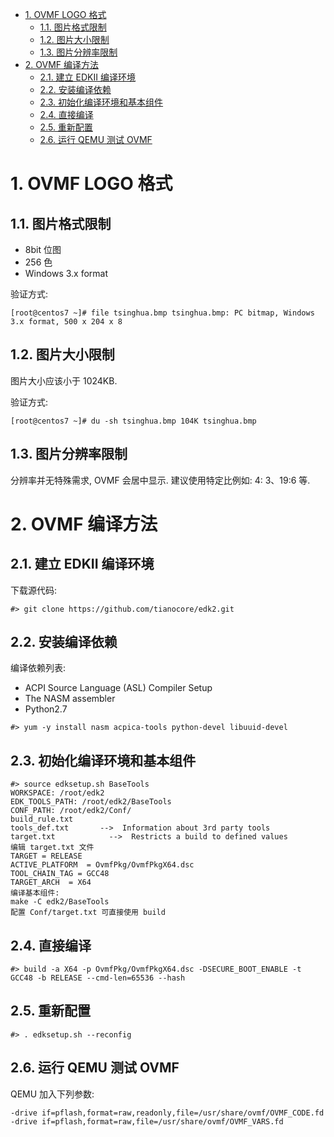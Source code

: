 
<!-- @import "[TOC]" {cmd="toc" depthFrom=1 depthTo=6 orderedList=false} -->

<!-- code_chunk_output -->

- [1. OVMF LOGO 格式](#1-ovmf-logo-格式)
  - [1.1. 图片格式限制](#11-图片格式限制)
  - [1.2. 图片大小限制](#12-图片大小限制)
  - [1.3. 图片分辨率限制](#13-图片分辨率限制)
- [2. OVMF 编译方法](#2-ovmf-编译方法)
  - [2.1. 建立 EDKII 编译环境](#21-建立-edkii-编译环境)
  - [2.2. 安装编译依赖](#22-安装编译依赖)
  - [2.3. 初始化编译环境和基本组件](#23-初始化编译环境和基本组件)
  - [2.4. 直接编译](#24-直接编译)
  - [2.5. 重新配置](#25-重新配置)
  - [2.6. 运行 QEMU 测试 OVMF](#26-运行-qemu-测试-ovmf)

<!-- /code_chunk_output -->

# 1. OVMF LOGO 格式

## 1.1. 图片格式限制

- 8bit 位图
- 256 色
- Windows 3.x format

验证方式:

```
[root@centos7 ~]# file tsinghua.bmp tsinghua.bmp: PC bitmap, Windows 3.x format, 500 x 204 x 8
```

## 1.2. 图片大小限制

图片大小应该小于 1024KB.

验证方式:

```
[root@centos7 ~]# du -sh tsinghua.bmp 104K tsinghua.bmp
```

## 1.3. 图片分辨率限制

分辨率并无特殊需求, OVMF 会居中显示. 建议使用特定比例如: 4: 3、19:6 等.

# 2. OVMF 编译方法

## 2.1. 建立 EDKII 编译环境

下载源代码:

```
#> git clone https://github.com/tianocore/edk2.git
```

## 2.2. 安装编译依赖

编译依赖列表:

- ACPI Source Language (ASL) Compiler Setup
- The NASM assembler
- Python2.7

```
#> yum -y install nasm acpica-tools python-devel libuuid-devel
```

## 2.3. 初始化编译环境和基本组件

```
#> source edksetup.sh BaseTools
WORKSPACE: /root/edk2
EDK_TOOLS_PATH: /root/edk2/BaseTools
CONF_PATH: /root/edk2/Conf/
build_rule.txt
tools_def.txt       -->  Information about 3rd party tools
target.txt            -->  Restricts a build to defined values
编辑 target.txt 文件
TARGET = RELEASE
ACTIVE_PLATFORM  = OvmfPkg/OvmfPkgX64.dsc
TOOL_CHAIN_TAG = GCC48
TARGET_ARCH  = X64
编译基本组件:
make -C edk2/BaseTools
配置 Conf/target.txt 可直接使用 build
```

## 2.4. 直接编译

```
#> build -a X64 -p OvmfPkg/OvmfPkgX64.dsc -DSECURE_BOOT_ENABLE -t GCC48 -b RELEASE --cmd-len=65536 --hash
```

## 2.5. 重新配置

```
#> . edksetup.sh --reconfig
```

## 2.6. 运行 QEMU 测试 OVMF

QEMU 加入下列参数:

```
-drive if=pflash,format=raw,readonly,file=/usr/share/ovmf/OVMF_CODE.fd -drive if=pflash,format=raw,file=/usr/share/ovmf/OVMF_VARS.fd
```